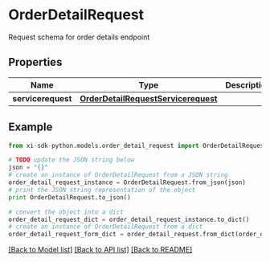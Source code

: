 # OrderDetailRequest

Request schema for order details endpoint

## Properties

Name | Type | Description | Notes
------------ | ------------- | ------------- | -------------
**servicerequest** | [**OrderDetailRequestServicerequest**](OrderDetailRequestServicerequest.md) |  | [optional] 

## Example

```python
from xi-sdk-python.models.order_detail_request import OrderDetailRequest

# TODO update the JSON string below
json = "{}"
# create an instance of OrderDetailRequest from a JSON string
order_detail_request_instance = OrderDetailRequest.from_json(json)
# print the JSON string representation of the object
print OrderDetailRequest.to_json()

# convert the object into a dict
order_detail_request_dict = order_detail_request_instance.to_dict()
# create an instance of OrderDetailRequest from a dict
order_detail_request_form_dict = order_detail_request.from_dict(order_detail_request_dict)
```
[[Back to Model list]](../README.md#documentation-for-models) [[Back to API list]](../README.md#documentation-for-api-endpoints) [[Back to README]](../README.md)


